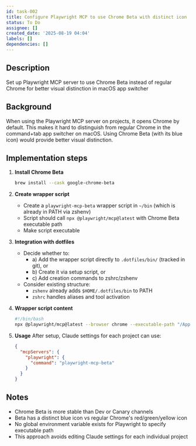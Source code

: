 ```yaml
---
id: task-002
title: Configure Playwright MCP to use Chrome Beta with distinct icon
status: To Do
assignee: []
created_date: '2025-08-19 04:04'
labels: []
dependencies: []
---
```


## Description

Set up Playwright MCP server to use Chrome Beta instead of regular Chrome for better visual distinction in macOS app switcher

## Background

When using the Playwright MCP server on projects, it opens Chrome by default. This makes it hard to distinguish from regular Chrome in the command+tab app switcher on macOS. Using Chrome Beta (with its blue icon) would provide better visual distinction.

## Implementation steps

1. **Install Chrome Beta**
   ```bash
   brew install --cask google-chrome-beta
   ```

2. **Create wrapper script**
   - Create a `playwright-mcp-beta` wrapper script in `~/bin` (which is already in PATH via zshenv)
   - Script should call `npx @playwright/mcp@latest` with Chrome Beta executable path
   - Make script executable

3. **Integration with dotfiles**
   - Decide whether to:
     - a) Add the wrapper script directly to `.dotfiles/bin/` (tracked in git), or
     - b) Create it via setup script, or  
     - c) Add creation commands to zshrc/zshenv
   - Consider existing structure:
     - `zshenv` already adds `$HOME/.dotfiles/bin` to PATH
     - `zshrc` handles aliases and tool activation

4. **Wrapper script content**
   ```bash
   #!/bin/bash
   npx @playwright/mcp@latest --browser chrome --executable-path "/Applications/Google Chrome Beta.app/Contents/MacOS/Google Chrome Beta" "$@"
   ```

5. **Usage**
   After setup, Claude settings for each project can use:
   ```json
   {
     "mcpServers": {
       "playwright": {
         "command": "playwright-mcp-beta"
       }
     }
   }
   ```

## Notes

- Chrome Beta is more stable than Dev or Canary channels
- Beta has a distinct blue icon vs regular Chrome's red/green/yellow icon
- No global environment variable exists for Playwright to specify executable path
- This approach avoids editing Claude settings for each individual project
